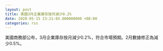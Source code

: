 ```yaml
---
layout: post
title: 美國3月企業庫存按月減少0.2%
date: 2020-05-15 23:21:03.000000000 +08:00
categories: rss
---
```


美國商務部公布，3月企業庫存按月減少0.2%，符合市場預期。2月數據修正為減少0.5%。
